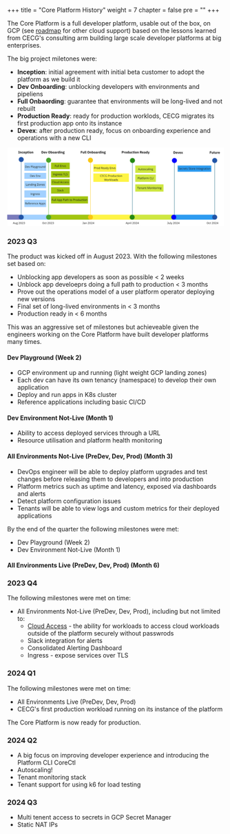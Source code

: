 +++
title = "Core Platform History"
weight = 7
chapter = false
pre = ""
+++

The Core Platform is a full developer platform, usable out of the box, on GCP (see [roadmap](../roadmap/) for other cloud support) based on the lessons learned from CECG's consulting arm building large scale developer platforms at big enterprises.

The big project miletones were:
* **Inception**: initial agreement with initial beta customer to adopt the platform as we build it
* **Dev Onboarding**: unblocking developers with environments and pipeliens
* **Full Onbaording**: guarantee that environments will be long-lived and not rebuilt
* **Production Ready**: ready for production worklods, CECG migrates its first production app onto its instance
* **Devex**: after production ready, focus on onboarding experience and operations with a new CLI

![timeline.png](timeline.png)

### 2023 Q3

The product was kicked off in August 2023. With the following milestones set based on:
* Unblocking app developers as soon as possible < 2 weeks
* Unblock app develoeprs doing a full path to production < 3 months
* Prove out the operations model of a user platform operator deploying new versions
* Final set of long-lived environments in < 3 months
* Production ready in < 6 months

This was an aggressive set of milestones but achieveable given the engineers working on the Core Platform have built 
developer platforms many times.

#### Dev Playground (Week 2)

* GCP environment up and running (light weight GCP landing zones)
* Each dev can have its own tenancy (namespace) to develop their own application
* Deploy and run apps in K8s cluster
* Reference applications including basic CI/CD

#### Dev Environment Not-Live (Month 1)

* Ability to access deployed services through a URL
* Resource utilisation and platform health monitoring

#### All Environments Not-Live (PreDev, Dev, Prod) (Month 3)

* DevOps engineer will be able to deploy platform upgrades and test changes before releasing them to developers and into production
* Platform metrics such as uptime and latency, exposed via dashboards and alerts
* Detect platform configuration issues
* Tenants will be able to view logs and custom metrics for their deployed applications

By the end of the quarter the following milestones were met:
* Dev Playground (Week 2) 
* Dev Environment Not-Live (Month 1) 

#### All Environments Live (PreDev, Dev, Prod) (Month 6)

### 2023 Q4

The following milestones were met on time:
* All Environments Not-Live (PreDev, Dev, Prod), including but not limited to:
  * [Cloud Access](/app/accessing-cloud-infra/) - the ability for workloads to access cloud workloads outside of the   platform securely without passwrods
  * Slack integration for alerts
  * Consolidated Alerting Dashboard
  * Ingress - expose services over TLS


### 2024 Q1 

The following milestones were met on time:
* All Environments Live (PreDev, Dev, Prod)
* CECG's first production workload running on its instance of the platform

The Core Platform is now ready for production.

### 2024 Q2

* A big focus on improving developer experience and introducing the Platform CLI CoreCtl
* Autoscaling!
* Tenant monitoring stack
* Tenant support for using k6 for load testing

### 2024 Q3

* Multi tenent access to secrets in GCP Secret Manager 
* Static NAT IPs
